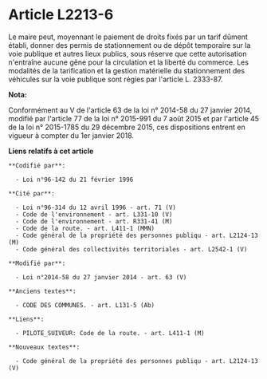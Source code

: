# Article L2213-6

Le maire peut, moyennant le paiement de droits fixés par un tarif dûment établi, donner des permis de stationnement ou de
dépôt temporaire sur la voie publique et autres lieux publics, sous réserve que cette autorisation n'entraîne aucune gêne
pour la circulation et la liberté du commerce.  Les  modalités de la tarification et la gestion matérielle du stationnement
des véhicules sur la voie publique sont régies par l'article L. 2333-87.

**Nota:**

Conformément au V de l'article 63 de la loi n° 2014-58 du 27 janvier 2014, modifié par l'article 77 de la loi n° 2015-991 du
7 août 2015 et par l'article 45 de la loi n° 2015-1785 du 29 décembre 2015, ces dispositions entrent en vigueur à compter du
1er janvier 2018.

**Liens relatifs à cet article**

	**Codifié par**:

	  - Loi n°96-142 du 21 février 1996

	**Cité par**:

	  - Loi n°96-314 du 12 avril 1996 - art. 71 (V)
	  - Code de l'environnement - art. L331-10 (V)
	  - Code de l'environnement - art. R331-41 (M)
	  - Code de la route. - art. L411-1 (MMN)
	  - Code général de la propriété des personnes publiqu - art. L2124-13 (M)
	  - Code général des collectivités territoriales - art. L2542-1 (V)

	**Modifié par**:

	  - Loi n°2014-58 du 27 janvier 2014 - art. 63 (V)

	**Anciens textes**:

	  - CODE DES COMMUNES. - art. L131-5 (Ab)

	**Liens**:

	  - PILOTE_SUIVEUR: Code de la route. - art. L411-1 (M)

	**Nouveaux textes**:

	  - Code général de la propriété des personnes publiqu - art. L2124-13 (V)
